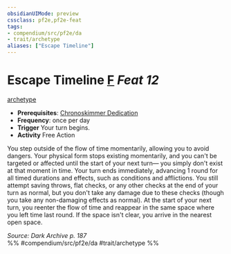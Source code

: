```yaml
---
obsidianUIMode: preview
cssclass: pf2e,pf2e-feat
tags:
- compendium/src/pf2e/da
- trait/archetype
aliases: ["Escape Timeline"]
---
```

# Escape Timeline  [F](../../Rules/core-rulebook/chapter-9-playing-the-game.md#Actions "Free Action") *Feat 12*  
[archetype](../../Rules/traits/archetype.md)  

- **Prerequisites**: [Chronoskimmer Dedication](chronoskimmer-dedication-da.md)
- **Frequency**: once per day
- **Trigger** Your turn begins.
- **Activity** Free Action

You step outside of the flow of time momentarily, allowing you to avoid dangers. Your physical form stops existing momentarily, and you can't be targeted or affected until the start of your next turn— you simply don't exist at that moment in time. Your turn ends immediately, advancing 1 round for all timed durations and effects, such as conditions and afflictions. You still attempt saving throws, flat checks, or any other checks at the end of your turn as normal, but you don't take any damage due to these checks (though you take any non-damaging effects as normal). At the start of your next turn, you reenter the flow of time and reappear in the same space where you left time last round. If the space isn't clear, you arrive in the nearest open space.

*Source: Dark Archive p. 187*  
%% #compendium/src/pf2e/da #trait/archetype %%
